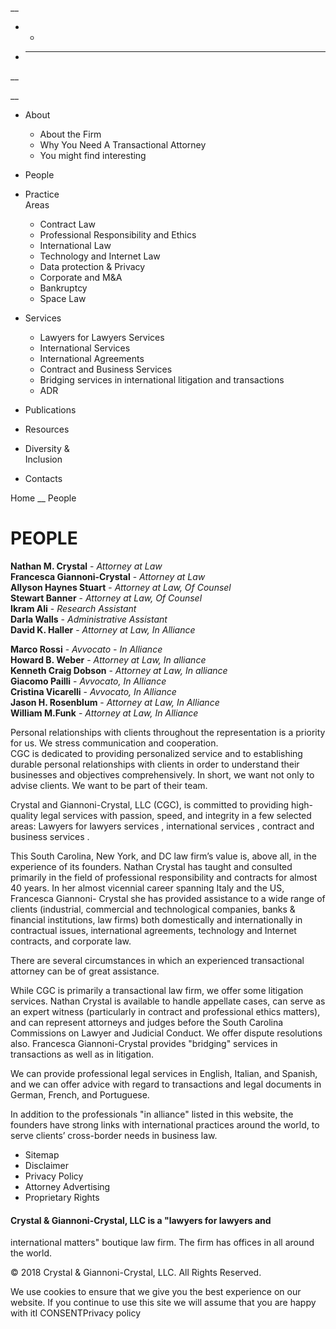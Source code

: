 __

  *   * 

  * ____

__

__

  * About
    * About the Firm
    * Why You Need A Transactional Attorney
    * You might find interesting
  * People
  * Practice   
Areas

    * Contract Law
    * Professional Responsibility and Ethics
    * International Law
    * Technology and Internet Law
    * Data protection & Privacy
    * Corporate and M&A
    * Bankruptcy
    * Space Law
  * Services
    * Lawyers for Lawyers Services
    * International Services
    * International Agreements
    * Contract and Business Services
    * Bridging services in international litigation and transactions
    * ADR
  * Publications
  * Resources
  * Diversity &   
Inclusion

  * Contacts

Home __ People

# PEOPLE

**Nathan M. Crystal** - _Attorney at Law_  
**Francesca Giannoni-Crystal** - _Attorney at Law_  
**Allyson Haynes Stuart** - _Attorney at Law, Of Counsel_  
**Stewart Banner** - _Attorney at Law, Of Counsel_  
**Ikram Ali** - _Research Assistant_  
**Darla Walls** - _Administrative Assistant_  
**David K. Haller** - _Attorney at Law, In Alliance_

**Marco Rossi** - _Avvocato - In Alliance_  
**Howard B. Weber** - _Attorney at Law, In alliance_  
**Kenneth Craig Dobson** - _Attorney at Law, In alliance_  
**Giacomo Pailli** - _Avvocato, In Alliance_  
**Cristina Vicarelli** - _Avvocato, In Alliance_  
**Jason H. Rosenblum** - _Attorney at Law, In Alliance_  
**William M.Funk** - _Attorney at Law, In Alliance_

Personal relationships with clients throughout the representation is a
priority for us. We stress communication and cooperation.  
CGC is dedicated to providing personalized service and to establishing durable
personal relationships with clients in order to understand their businesses
and objectives comprehensively. In short, we want not only to advise clients.
We want to be part of their team.



Crystal and Giannoni-Crystal, LLC (CGC), is committed to providing high-
quality legal services with passion, speed, and integrity in a few selected
areas: Lawyers for lawyers services , international services , contract and
business services .



This South Carolina, New York, and DC law firm’s value is, above all, in the
experience of its founders. Nathan Crystal has taught and consulted primarily
in the field of professional responsibility and contracts for almost 40 years.
In her almost vicennial career spanning Italy and the US, Francesca Giannoni-
Crystal she has provided assistance to a wide range of clients (industrial,
commercial and technological companies, banks & financial institutions, law
firms) both domestically and internationally in contractual issues,
international agreements, technology and Internet contracts, and corporate
law.



There are several circumstances in which an experienced transactional attorney
can be of great assistance.



While CGC is primarily a transactional law firm, we offer some litigation
services. Nathan Crystal is available to handle appellate cases, can serve as
an expert witness (particularly in contract and professional ethics matters),
and can represent attorneys and judges before the South Carolina Commissions
on Lawyer and Judicial Conduct. We offer dispute resolutions also. Francesca
Giannoni-Crystal provides "bridging" services in transactions as well as in
litigation.



We can provide professional legal services in English, Italian, and Spanish,
and we can offer advice with regard to transactions and legal documents in
German, French, and Portuguese.



In addition to the professionals "in alliance" listed in this website, the
founders have strong links with international practices around the world, to
serve clients’ cross-border needs in business law.

  * Sitemap
  * Disclaimer
  * Privacy Policy
  * Attorney Advertising
  * Proprietary Rights

  

#### Crystal & Giannoni-Crystal, LLC is a "lawyers for lawyers and
international matters" boutique law firm. The firm has offices in all around
the world.

  
© 2018 Crystal & Giannoni-Crystal, LLC. All Rights Reserved.

We use cookies to ensure that we give you the best experience on our website.
If you continue to use this site we will assume that you are happy with itI
CONSENTPrivacy policy


